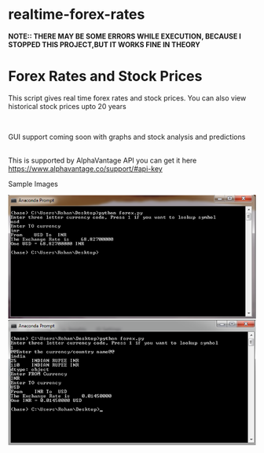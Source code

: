 # realtime-forex-rates
<p><b>NOTE:: THERE MAY BE SOME ERRORS WHILE EXECUTION, BECAUSE I STOPPED THIS PROJECT,BUT IT WORKS FINE IN THEORY</b></p>

<h1> Forex Rates and Stock Prices </h1>
<p> This script gives real time forex rates and stock prices. You can also view historical stock prices upto 20 years </p>
<br/>
 <p> GUI support coming soon with graphs and stock analysis and predictions </p>
 <br/>
 This is supported by AlphaVantage API you can get it here 
 <a href = "https://www.alphavantage.co/support/#api-key"> https://www.alphavantage.co/support/#api-key</a>

<p>Sample Images</p>

![alt text](https://raw.githubusercontent.com/rohanreddych/realtime-forex-rates/master/pics/pic1.png)
![alt text](https://raw.githubusercontent.com/rohanreddych/realtime-forex-rates/master/pics/pic2.png)

